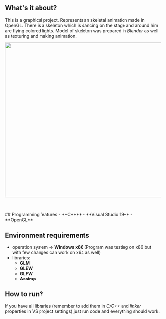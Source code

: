 ## What's it about?
This is a graphical project. Represents an skeletal animation made in OpenGL. There is a skeleton which is dancing on the stage and around him are flying colored lights. Model of skeleton was prepared in *Blender* as well as texturing and making animation.

<p align="center">
  <img src="https://github.com/Mieszko46/DevPortfolio/blob/main/Skeletal%20animation/gallery/skeleton_sample.gif" width="680" height="500">
</p>
<br></br>
## Programming features
- **C++**
- **Visual Studio 19**
- **OpenGL**

## Environment requirements
- operation system -> **Windows x86** (Program was testing on x86 but with few changes can work on x64 as well)
- libraries:
  - **GLM**
  - **GLEW**
  - **GLFW**
  - **Assimp**

## How to run?
If you have all libraries (remember to add them in *C/C++* and *linker* properties in VS project settings) just run code and everything should work.

